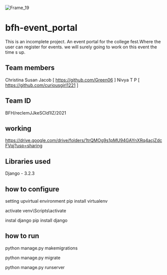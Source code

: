 ![Frame_19](https://user-images.githubusercontent.com/53512893/120130619-3b81d200-c1e4-11eb-8934-26c728cf9dd1.png)
# bfh-event_portal
This is an incomplete project. An event portal for the college fest.Where the user can register for events.
we will surely going to work on this event the time s up.


## Team members
Christina Susan Jacob [ https://github.com/Green06 ]
Nivya T P [ https://github.com/curiousgirl1221 ]
              
## Team ID     
BFH/reclemJJkeSCld1lZ/2021

## working
https://drive.google.com/drive/folders/1trQMOg9s1pMU94GAYnXRq4acjZdcFVqj?usp=sharing

## Libraries used

Django -  3.2.3


## how to configure
setting upvirtual environment
pip install virtualenv

activate
venv\Scripts\activate

instal django
pip install django

## how to run

python manage.py makemigrations

python manage.py migrate

python manage.py runserver

